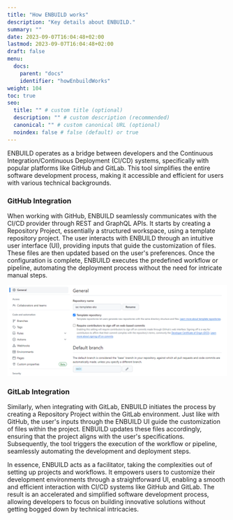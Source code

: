 ```yaml
---
title: "How ENBUILD works"
description: "Key details about ENBUILD."
summary: ""
date: 2023-09-07T16:04:48+02:00
lastmod: 2023-09-07T16:04:48+02:00
draft: false
menu:
  docs:
    parent: "docs"
    identifier: "howEnbuildWorks"
weight: 104
toc: true
seo:
  title: "" # custom title (optional)
  description: "" # custom description (recommended)
  canonical: "" # custom canonical URL (optional)
  noindex: false # false (default) or true
---
```


ENBUILD operates as a bridge between developers and the Continuous Integration/Continuous Deployment (CI/CD) systems, specifically with popular platforms like GitHub and GitLab. This tool simplifies the entire software development process, making it accessible and efficient for users with various technical backgrounds.

### GitHub Integration

When working with GitHub, ENBUILD seamlessly communicates with the CI/CD provider through REST and GraphQL APIs. It starts by creating a Repository Project, essentially a structured workspace, using a template repository project. The user interacts with ENBUILD through an intuitive user interface (UI), providing inputs that guide the customization of files. These files are then updated based on the user's preferences. Once the configuration is complete, ENBUILD executes the predefined workflow or pipeline, automating the deployment process without the need for intricate manual steps.

<picture><img src="/images/getting-started/gitHubTemplateConfig.png" alt="Screenshot of GitHub Repo Configuration for Template Repository"></img></picture>

### GitLab Integration

Similarly, when integrating with GitLab, ENBUILD initiates the process by creating a Repository Project within the GitLab environment. Just like with GitHub, the user's inputs through the ENBUILD UI guide the customization of files within the project. ENBUILD updates these files accordingly, ensuring that the project aligns with the user's specifications. Subsequently, the tool triggers the execution of the workflow or pipeline, seamlessly automating the development and deployment steps.

In essence, ENBUILD acts as a facilitator, taking the complexities out of setting up projects and workflows. It empowers users to customize their development environments through a straightforward UI, enabling a smooth and efficient interaction with CI/CD systems like GitHub and GitLab. The result is an accelerated and simplified software development process, allowing developers to focus on building innovative solutions without getting bogged down by technical intricacies.
